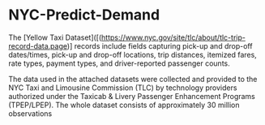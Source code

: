 # NYC-Predict-Demand

The [Yellow Taxi Dataset]([(https://www.nyc.gov/site/tlc/about/tlc-trip-record-data.page)] records include fields capturing pick-up and drop-off dates/times, pick-up and drop-off locations, trip distances, itemized fares, rate types, payment types, and driver-reported passenger counts.

The data used in the attached datasets were collected and provided to the NYC Taxi and Limousine Commission (TLC) by technology providers authorized under the Taxicab & Livery Passenger Enhancement Programs (TPEP/LPEP). The whole dataset consists of approximately 30 million observations
